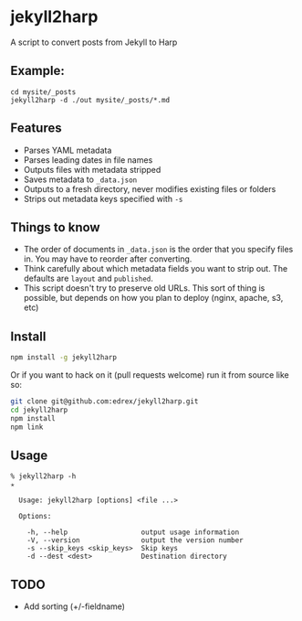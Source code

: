 # jekyll2harp

A script to convert posts from Jekyll to Harp

## Example:

```
cd mysite/_posts
jekyll2harp -d ./out mysite/_posts/*.md
```

## Features

 - Parses YAML metadata
 - Parses leading dates in file names 
 - Outputs files with metadata stripped
 - Saves metadata to `_data.json`
 - Outputs to a fresh directory, never modifies existing files or folders
 - Strips out metadata keys specified with `-s`

## Things to know

 - The order of documents in `_data.json` is the order that you specify files in. You may have to reorder after converting. 
 - Think carefully about which metadata fields you want to strip out. The defaults are `layout` and `published`.
 - This script doesn't try to preserve old URLs. This sort of thing is possible, but depends on how you plan to deploy (nginx, apache, s3, etc)

## Install

```bash
npm install -g jekyll2harp
```

Or if you want to hack on it (pull requests welcome) run it from source like so:

```bash
git clone git@github.com:edrex/jekyll2harp.git
cd jekyll2harp
npm install
npm link
```

## Usage

```
% jekyll2harp -h                                                                                                                                                                  ✭

  Usage: jekyll2harp [options] <file ...>

  Options:

    -h, --help                  output usage information
    -V, --version               output the version number
    -s --skip_keys <skip_keys>  Skip keys
    -d --dest <dest>            Destination directory
```


## TODO

 * Add sorting (+/-fieldname)
